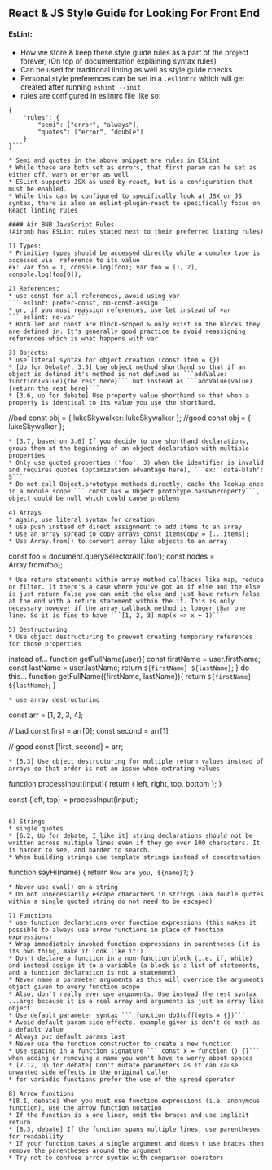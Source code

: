 ## React & JS Style Guide for Looking For Front End
#### EsLint:
* How we store & keep these style guide rules as a part of the project forever, (On top of documentation explaining syntax rules)
* Can be used for traditional linting as well as style guide checks
* Personal style preferences can be set in a ```.eslintrc``` which will get created after running ```eshint --init```
* rules are configured in eslintrc file like so:
```
{
    "rules": {
        "semi": ["error", "always"],
        "quotes": ["error", "double"]
    }
}```

* Semi and quotes in the above snippet are rules in ESLint
* While these are both set as errors, that first param can be set as either off, warn or error as well
* ESLint supports JSX as used by react, but is a configuration that must be enabled.
* While this can be configured to specifically look at JSX or JS syntax, there is also an eslint-plugin-react to specifically focus on React linting rules

#### Air BNB JavaScript Rules
(Airbnb has ESLint rules stated next to their preferred linting rules)

1) Types:
* Primitive types should be accessed directly while a complex type is accessed via  reference to its value
ex: var foo = 1, console.log(foo); var foo = [1, 2], console.log(foo[0]);

2) References:
* use const for all references, avoid using var
``` eslint: prefer-const, no-const-assign ```
* or, if you must reassign references, use let instead of var
``` eslint: no-var ```
* Both let and const are block-scoped & only exist in the blocks they are defined in. It's generally good practice to avoid reassigning references which is what happens with var

3) Objects:
* use literal syntax for object creation (const item = {})
* [Up for Debate?, 3.5] Use object method shorthand so that if an object is defined it's method is not defined as ```addValue: function(value){the rest here}``` but instead as ```addValue(value){return the rest here}```
* [3.6, up for debate] Use property value shorthand so that when a property is identical to its value you use the shorthand.
```
//bad
const obj = { lukeSkywalker: lukeSkywalker };
//good
const obj = { lukeSkywalker };
```
* [3.7, based on 3.6] If you decide to use shorthand declarations, group them at the beginning of an object declaration with multiple properties
* Only use quoted properties ('foo': 3) when the identifier is invalid and requires quotes (optimization advantage here), ```ex: 'data-blah': 5```
* Do not call Object.prototype methods directly, cache the lookup once in a module scope ``` const has = Object.prototype.hasOwnProperty```, object could be null which could cause problems

4) Arrays
* again, use literal syntax for creation
* use push instead of direct assignment to add items to an array
* Use an array spread to copy arrays const itemsCopy = [...items];
* Use Array.from() to convert array like objects to an array
```
const foo = document.querySelectorAll('.foo');
const nodes = Array.from(foo);
```
* Use return statements within array method callbacks like map, reduce or filter. If there's a case where you've got an if else and the else is just return false you can omit the else and just have return false at the end with a return statement within the if. This is only necessary however if the array callback method is longer than one line. So it is fine to have ```[1, 2, 3].map(x => x + 1)```

5) Destructuring
* Use object destructuring to prevent creating temporary references for those properties
```
instead of...
function getFullName(user){
  const firstName = user.firstName;
  const lastName = user.lastName;
  return `${firstName} ${lastName}`;
}
do this...
function getFullName({firstName, lastName}){
  return `${firstName} ${lastName}`;
}
```
* use array destructuring
```
const arr = [1, 2, 3, 4];

// bad
const first = arr[0];
const second = arr[1];

// good
const [first, second] = arr;
```
* [5.3] Use object destructuring for multiple return values instead of arrays so that order is not an issue when extrating values
```
function processInput(input){
  return { left, right, top, bottom };
}

const {left, top} = processInput(input);
```

6) Strings
* single quotes
* [6.2, Up for debate, I like it] string declarations should not be written across multiple lines even if they go over 100 characters. It is harder to see, and harder to search.
* When building strings use template strings instead of concatenation
```
function sayHi(name) {
  return `How are you, ${name}?`;
}
```
* Never use eval() on a string
* Do not unnecessarily escape characters in strings (aka double quotes within a single quoted string do not need to be escaped)

7) Functions
* use function declarations over function expressions (this makes it possible to always use arrow functions in place of function expressions)
* Wrap immediately invoked function expressions in parentheses (it is its own thing, make it look like it!)
* Don't declare a function in a non-function block (i.e. if, while) and instead assign it to a variable (a block is a list of statements, and a function declaration is not a statement)
* Never name a parameter arguments as this will override the arguments object given to every function scope
* Also, don't really ever use arguments. Use instead the rest syntax ...args because it is a real array and arguments is just an array like object
* Use default parameter syntax ``` function doStuff(opts = {})```
* Avoid default param side effects, example given is don't do math as a default value
* Always put default params last
* Never use the function constructor to create a new function
* Use spacing in a function signature ``` const x = function () {}``` when adding or removing a name you won't have to worry about spaces
* [7.12, Up for debate] Don't mutate parameters as it can cause unwanted side effects in the original caller
* for variadic functions prefer the use of the spread operator

8) Arrow functions
*[8.1, debate] When you must use function expressions (i.e. anonymous function), use the arrow function notation
* If the function is a one liner, omit the braces and use implicit return
* [8.3, debate] If the function spans multiple lines, use parentheses for readability
* If your function takes a single argument and doesn't use braces then remove the parentheses around the argument
* Try not to confuse error syntax with comparison operators
